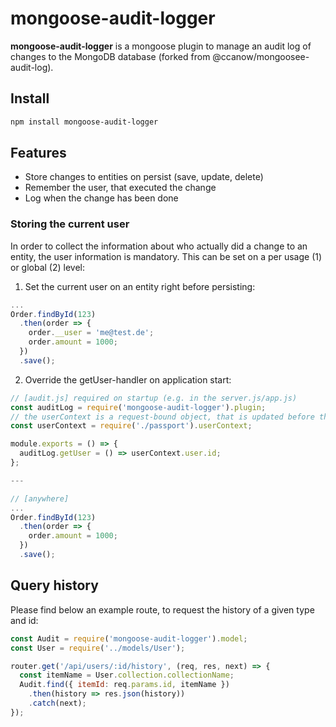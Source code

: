 # mongoose-audit-logger

**mongoose-audit-logger** is a mongoose plugin to manage an audit log of changes to the MongoDB database (forked from @ccanow/mongoosee-audit-log).

## Install

```bash
npm install mongoose-audit-logger
```

## Features

* Store changes to entities on persist (save, update, delete)
* Remember the user, that executed the change
* Log when the change has been done


### Storing the current user

In order to collect the information about who actually did a change to an entity, the user information is mandatory.
This can be set on a per usage (1) or global (2) level:

1. Set the current user on an entity right before persisting:

```javascript
...
Order.findById(123)
  .then(order => {
    order.__user = 'me@test.de';
    order.amount = 1000;
  })
  .save();
```

2. Override the getUser-handler on application start:
```javascript
// [audit.js] required on startup (e.g. in the server.js/app.js)
const auditLog = require('mongoose-audit-logger').plugin;
// the userContext is a request-bound object, that is updated before the request is handled by a controller/route
const userContext = require('./passport').userContext;

module.exports = () => {
  auditLog.getUser = () => userContext.user.id;
};

---

// [anywhere]
...
Order.findById(123)
  .then(order => {
    order.amount = 1000;
  })
  .save();
```

## Query history

Please find below an example route, to request the history of a given type and id:

```javascript
const Audit = require('mongoose-audit-logger').model;
const User = require('../models/User');

router.get('/api/users/:id/history', (req, res, next) => {
  const itemName = User.collection.collectionName;
  Audit.find({ itemId: req.params.id, itemName })
    .then(history => res.json(history))
    .catch(next);
});
```

